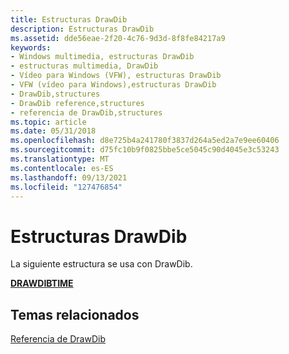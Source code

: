 ```yaml
---
title: Estructuras DrawDib
description: Estructuras DrawDib
ms.assetid: dde56eae-2f20-4c76-9d3d-8f8fe84217a9
keywords:
- Windows multimedia, estructuras DrawDib
- estructuras multimedia, DrawDib
- Vídeo para Windows (VFW), estructuras DrawDib
- VFW (vídeo para Windows),estructuras DrawDib
- DrawDib,structures
- DrawDib reference,structures
- referencia de DrawDib,structures
ms.topic: article
ms.date: 05/31/2018
ms.openlocfilehash: d8e725b4a241780f3837d264a5ed2a7e9ee60406
ms.sourcegitcommit: d75fc10b9f0825bbe5ce5045c90d4045e3c53243
ms.translationtype: MT
ms.contentlocale: es-ES
ms.lasthandoff: 09/13/2021
ms.locfileid: "127476854"
---
```

# <a name="drawdib-structures"></a>Estructuras DrawDib

La siguiente estructura se usa con DrawDib.

[**DRAWDIBTIME**](/windows/desktop/api/Vfw/ns-vfw-drawdibtime)

## <a name="related-topics"></a>Temas relacionados

<dl> <dt>

[Referencia de DrawDib](drawdib-reference.md)
</dt> </dl>

 

 




